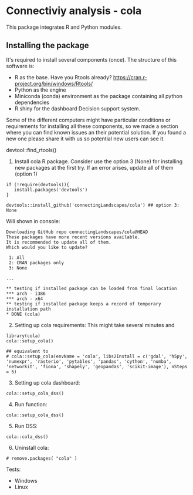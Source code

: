 #  Connectiviy analysis - cola

This package integrates R and Python modules. 


## Installing the package
It's required to install several components (once). The structure of this software is:
- R as the base. Have you Rtools already? https://cran.r-project.org/bin/windows/Rtools/
- Python as the engine
- Miniconda (conda) environment as the package containing all python dependencies
- R shiny for the dashboard Decision support system.

Some of the different computers might have particular conditions or requirements for installing all these components, so we made a section where you can find known issues an their potential solution. If you found a new one please share it with us so potential new users can see it.

devtool::find_rtools()

1.  Install cola R package.
Consider use the option 3 (None) for installing new packages at the first try. If an error arises, update all of them (option 1)
```{r}
if (!require(devtools)){
   install.packages('devtools')
}

devtools::install_github('connectingLandscapes/cola') ## option 3: None
```

Will shown in console:

```
Downloading GitHub repo connectingLandscapes/cola@HEAD
These packages have more recent versions available.
It is recommended to update all of them.
Which would you like to update?

 1: All                                    
 2: CRAN packages only                     
 3: None                              

...

** testing if installed package can be loaded from final location
*** arch - i386
*** arch - x64
** testing if installed package keeps a record of temporary installation path
* DONE (cola)
```
  
  
2. Setting up cola requirements:
This might take several minutes and 
```{r}
library(cola)
cola::setup_cola()

## equivalent to 
# cola::setup_cola(envName = 'cola', libs2Install = c('gdal', 'h5py', 'numexpr', 'rasterio', 'pytables', 'pandas', 'cython', 'numba', 'networkit', 'fiona', 'shapely', 'geopandas', 'scikit-image'), nSteps = 5)
```

3. Setting up cola dashboard:
```{r}
cola::setup_cola_dss()
```

4. Run function:
```{r}
cola::setup_cola_dss()
```

5. Run DSS:
```{r}
cola::cola_dss()
```

6. Uninstall cola:
```{r}
# remove.packages( "cola" )
```





Tests:
- Windows
- Linux

